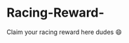 # Racing-Reward-
Claim your racing reward here dudes 😄
<!DOCTYPE html>
<html>
<head>
    <title>🎉 Congratulation! 🎉</title>
    <script>
        function startCountdown() {
            let count = 10;
            const countdown = setInterval(() => {
                document.getElementById("timer").textContent = count;
                count--;
                if (count < 0) {
                    clearInterval(countdown);
                    document.getElementById("reward-screen").style.display = "block";
                    document.getElementById("countdown").style.display = "none";
                }
            }, 1000);
        }

        function claimReward() {
            document.getElementById("reward-screen").innerHTML = `
                <h2>🏆 YOUR REWARD 🏆</h2>
                <div style="font-size: 24px">
                    <p>1 FREE hug from Mom</p>
                    <p>🦄 +5 Internet Points</p>
                    <p>🍕 Eternal Pizza Debt</p>
                </div>
                <p style="color: red">ERROR: Physical rewards expired in 1998</p>
                <button onclick="window.location.reload()">TRY AGAIN? 😅</button>
            `;
        }
    </script>
    <style>
        body { 
            background: linear-gradient(45deg, #ff6b6b, #4ecdc4);
            color: white;
            font-family: Arial, sans-serif;
            text-align: center;
            padding: 50px;
        }
        #countdown {
            font-size: 80px;
            margin: 30px;
            text-shadow: 2px 2px 4px rgba(0,0,0,0.5);
        }
        button {
            background: gold;
            border: none;
            padding: 15px 30px;
            font-size: 20px;
            border-radius: 25px;
            margin: 20px;
            cursor: pointer;
        }
        #reward-screen {
            display: none;
        }
    </style>
</head>
<body onload="startCountdown()">
    <div id="countdown">
        <h
